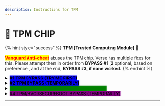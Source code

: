 ```yaml
---
description: Instructions for TPM
---
```


# 🔐 TPM CHIP

{% hint style="success" %}
**TPM \[Trusted Computing Module]** 🔐\
\
<mark style="color:red;">**Vanguard Anti-cheat**</mark> abuses the TPM chip. Verse has multiple fixes for this. Please attempt them in order from **BYPASS #1** (**2** optional, based on preference), and at the end, **BYPASS #3, if none worked.**
{% endhint %}

<details>

<summary><mark style="background-color:blue;"><strong>#1 TPM BYPASS (TRY ME FIRST)</strong></mark></summary>

\
**#1** Make sure TPM is <mark style="color:red;">**DISABLED**</mark>.\
\
**#2** Install [https://one.one.one.one/](https://one.one.one.one/) and connect to it (WARP)\
\
**#3** Open Valorant while being connected to WARP, on a fresh account.\
\
_This is the most simple bypass. <mark style="color:red;">**This bypass will not work for everyone**</mark>, however, it is recommended to attempt this bypass first before you use the other ones._

</details>

<details>

<summary><mark style="background-color:blue;"><strong>#2 TPM BYPASS (TEMPORARILY)</strong></mark></summary>

\
**#1** Make sure TPM is <mark style="color:green;">**ENABLED**</mark> & "READY FOR USE" within tpm.msc\
\
**#2** Open CMD (Command prompt) as admin, and write `sc stop wdfilter` & enter\
\
**#3** Open Powershell as admin, and write `Clear-tpm` & `Disable-TPMAutoProvisioning`\
\
**#4** Download: [**https://shorturl.at/BUjiZ**](https://shorturl.at/BUjiZ) (TPM Temp Loader) & run it\
\
**#5** Request a License key for this Loader (**#3)**. <mark style="color:yellow;">**Open a ticket for it.**</mark>\
\
**#6 Login** with the given License key, and select **"LOAD TPM"** \
\
**#6** Check tpm.msc and it should be 'failed/corrupted' \
\
**#7** Open Valorant, the bypass is temporary. \
\
_<mark style="color:red;background-color:red;">**MAKE SURE TO RUN THIS EVERYTIME BEFORE YOU PLAY VALORANT!!**</mark>_ \
\
_<mark style="color:yellow;">**LICENSE KEY IS LIFETIME!!**</mark>_

</details>

<details>

<summary><mark style="color:green;background-color:green;"><strong>#3 TPM BYPASS (BEST CHOICE/PERMANENT)</strong></mark></summary>

\
**#1** Purchase a new TPM Chip <mark style="background-color:blue;">**(Make sure fTPM is disabled in BIOS before installation)**</mark>\
\
**#2** Make sure it is suitable with ur motherboard (we won't help with that)\
\
**#3** Install the new TPM chip before downloading Valorant, after woofing.\
\
**Installation difficulty:** <mark style="color:yellow;">**5/10 |**</mark>** Average Price: **<mark style="color:yellow;">**$15**</mark>\
\ <mark style="color:yellow;">**The installation is not difficult. Make sure to purchase one that works with ur motherboard. Do a little research to find out with ease.**</mark>\
\
_This is the best, most future-proof solution for legitimate players **since any 'bypass' can eventually and unfortunately become detected/patched at some point.** A TPM Chip is therefore the best solution for a lot of people, and really your only choice if no other bypasses work and you really want to get unbanned from Valorant._

</details>

<details>

<summary><mark style="background-color:purple;">#4 TPM/HVCI/SECUREBOOT BYPASS (TEMPORARILY)</mark></summary>

\
**#1** Download the [**Loader**](https://mega.nz/file/ELMWQK5K#ltgQ8cHcxso\_UPaqQNAS4-BN2reeeby9bzXqYwJGSCQ) **for Valorant pop-up removal.**\
\
**#2 Load the POPUP Loader and wait for it to output `"Waiting for Valorant".`**\
\
**#3 Open Valorant and wait for the pop-up (message box) for TPM/HVCI, etc.**\
\
**#4 Once it is there, click `"1"` in the POPUP Loader.**\
\
**#5 Wait for confirmation and click `"Ok"` on the error message in Valorant.**\
\
**#6 At the end of EACH GAME, Click `"2"` in the POPUP Loader**\
\
_<mark style="color:red;background-color:red;">**MAKE SURE TO RUN THIS EVERYTIME BEFORE YOU PLAY VALORANT!!**</mark>_ \
\
_<mark style="color:yellow;">**LICENSE KEY IS LIFETIME!!**</mark>_

</details>

***
